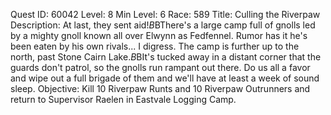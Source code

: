 Quest ID: 60042
Level: 8
Min Level: 6
Race: 589
Title: Culling the Riverpaw
Description: At last, they sent aid!$B$BThere's a large camp full of gnolls led by a mighty gnoll known all over Elwynn as Fedfennel. Rumor has it he's been eaten by his own rivals... I digress. The camp is further up to the north, past Stone Cairn Lake.$B$BIt's tucked away in a distant corner that the guards don't patrol, so the gnolls run rampant out there. Do us all a favor and wipe out a full brigade of them and we'll have at least a week of sound sleep.
Objective: Kill 10 Riverpaw Runts and 10 Riverpaw Outrunners and return to Supervisor Raelen in Eastvale Logging Camp.
